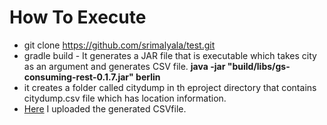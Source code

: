 # How To Execute
* git clone https://github.com/srimalyala/test.git
* gradle build - It generates a JAR file that is executable which takes city as an argument and generates CSV file.
   __java -jar "build/libs/gs-consuming-rest-0.1.7.jar" berlin__  
* it creates a folder called citydump in th eproject directory that contains citydump.csv file which has location    information.
* [Here](https://docs.google.com/spreadsheets/d/1tAZ__eUBCZGX6S37v_ivytfHmLorMG6Ko1ZTwoX5KD0/edit#gid=1800697113) I uploaded the generated CSVfile.
   

